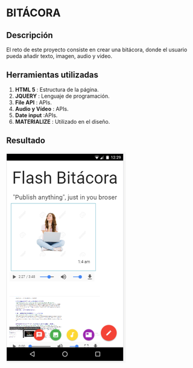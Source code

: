 # BITÁCORA


## Descripción

El reto de este proyecto consiste en crear una bitácora, donde el usuario pueda añadir texto, imagen, audio y video. 

## Herramientas utilizadas 
 1. **HTML 5** : Estructura de la página.
 2. **JQUERY** : Lenguaje de programación.
 3. **File API** : APIs.
 4. **Audio y Vídeo** : APIs.
 5. **Date input** :APIs. 
 6. **MATERIALIZE** : Utilizado en el diseño. 


## Resultado

![Resultado](public/assets/images/mobile.png) 


